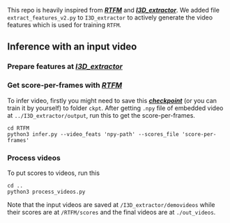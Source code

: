 This repo is heavily inspired from [***RTFM***](https://github.com/tianyu0207/RTFM) and [***I3D_extractor***](https://github.com/GowthamGottimukkala/I3D_Feature_Extraction_resnet).
We added file `extract_features_v2.py` to `I3D_extractor` to actively generate the video features which is used for training `RTFM`.

## Inference with an input video 

### Prepare features at [***I3D_extractor***](./I3D_extractor/)

### Get score-per-frames with [***RTFM***](./RTFM)
To infer video, firstly you might need to save this [***checkpoint***](https://drive.google.com/file/d/1ocvSevEtlXdajpILMQp5ub9954E3AE7B/view?usp=share_link) (or you can train it by yourself) to folder `ckpt`.
After getting `.npy` file of embedded video at `../I3D_extractor/output`, run this to get the score-per-frames.
```shell
cd RTFM
python3 infer.py --video_feats 'npy-path' --scores_file 'score-per-frames'
```

### Process videos
To put scores to videos, run this
```shell
cd ..
python3 process_videos.py
```
Note that the input videos are saved at `/I3D_extractor/demovideos` while their scores are at `/RTFM/scores` and the final videos are at `./out_videos`.
